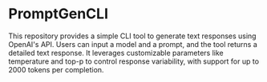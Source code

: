 # PromptGenCLI
This repository provides a simple CLI tool to generate text responses using OpenAI's API. Users can input a model and a prompt, and the tool returns a detailed text response. It leverages customizable parameters like temperature and top-p to control response variability, with support for up to 2000 tokens per completion.
